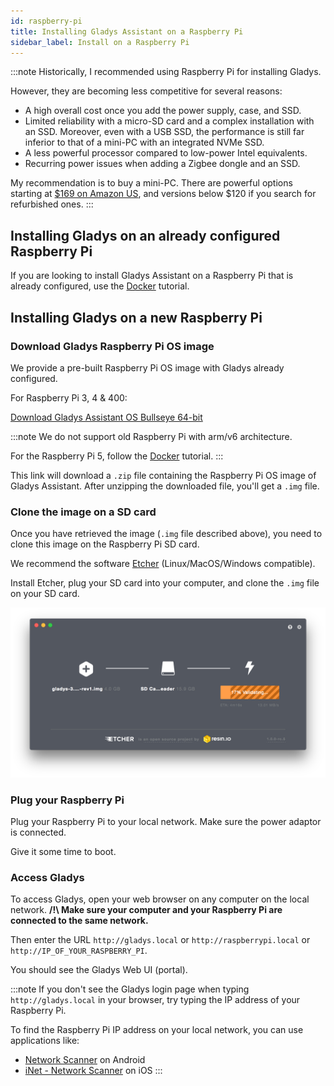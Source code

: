 ```yaml
---
id: raspberry-pi
title: Installing Gladys Assistant on a Raspberry Pi
sidebar_label: Install on a Raspberry Pi
---
```


:::note
Historically, I recommended using Raspberry Pi for installing Gladys.

However, they are becoming less competitive for several reasons:

- A high overall cost once you add the power supply, case, and SSD.
- Limited reliability with a micro-SD card and a complex installation with an SSD. Moreover, even with a USB SSD, the performance is still far inferior to that of a mini-PC with an integrated NVMe SSD.
- A less powerful processor compared to low-power Intel equivalents.
- Recurring power issues when adding a Zigbee dongle and an SSD.

My recommendation is to buy a mini-PC. There are powerful options starting at [$169 on Amazon US](https://amzn.to/4gKDV2E), and versions below $120 if you search for refurbished ones.
:::

## Installing Gladys on an already configured Raspberry Pi

If you are looking to install Gladys Assistant on a Raspberry Pi that is already configured, use the [Docker](/docs/installation/docker) tutorial.

## Installing Gladys on a new Raspberry Pi

### Download Gladys Raspberry Pi OS image

We provide a pre-built Raspberry Pi OS image with Gladys already configured.

For Raspberry Pi 3, 4 & 400:

<a class="button button--primary margin-bottom--md" href="https://gladysassistant.com/download/latest-64" rel="nofollow" >Download Gladys Assistant OS Bullseye 64-bit</a>

:::note
We do not support old Raspberry Pi with arm/v6 architecture.

For the Raspberry Pi 5, follow the [Docker](/docs/installation/docker) tutorial.
:::

This link will download a `.zip` file containing the Raspberry Pi OS image of Gladys Assistant. After unzipping the downloaded file, you'll get a `.img` file.

### Clone the image on a SD card

Once you have retrieved the image (`.img` file described above), you need to clone this image on the Raspberry Pi SD card.

We recommend the software [Etcher](https://www.balena.io/etcher/) (Linux/MacOS/Windows compatible).

Install Etcher, plug your SD card into your computer, and clone the `.img` file on your SD card.

![Etcher](../../static/img/docs/en/installation/etcher.png)

### Plug your Raspberry Pi

Plug your Raspberry Pi to your local network. Make sure the power adaptor is connected.

Give it some time to boot.

### Access Gladys

To access Gladys, open your web browser on any computer on the local network. **/!\ Make sure your computer and your Raspberry Pi are connected to the same network.**

Then enter the URL `http://gladys.local` or `http://raspberrypi.local` or `http://IP_OF_YOUR_RASPBERRY_PI`.

You should see the Gladys Web UI (portal).

:::note
If you don't see the Gladys login page when typing `http://gladys.local` in your browser, try typing the IP address of your Raspberry Pi.

To find the Raspberry Pi IP address on your local network, you can use applications like:

- [Network Scanner](https://play.google.com/store/apps/details?id=com.easymobile.lan.scanner) on Android
- [iNet - Network Scanner](https://apps.apple.com/us/app/inet-network-scanner/id340793353) on iOS
  :::
